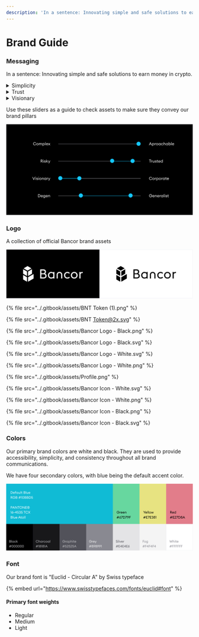 ```yaml
---
description: 'In a sentence: Innovating simple and safe solutions to earn money in crypto.'
---
```


# Brand Guide

### Messaging

In a sentence: Innovating simple and safe solutions to earn money in crypto.

<details>

<summary>Simplicity</summary>

* Intuitive&#x20;

<!---->

* Easy&#x20;

<!---->

* No Assumed Skill&#x20;

<!---->

* Automated&#x20;

<!---->

* Approachable

</details>

<details>

<summary>Trust</summary>

* Safe ( Technically and financially)&#x20;

<!---->

* Human&#x20;

<!---->

* Proven&#x20;

<!---->

* Transparent

</details>

<details>

<summary>Visionary</summary>

* Cutting edge innovation&#x20;

<!---->

* Reinventing&#x20;

<!---->

* Disruptive&#x20;

<!---->

* Counter culture&#x20;

<!---->

* Smart

</details>

Use these sliders as a guide to check assets to make sure they convey our brand pillars

![](<../.gitbook/assets/Bancor Messaging Spectrum.png>)

### Logo

A collection of official Bancor brand assets

![Bancor Logo on black and white backgrounds](<../.gitbook/assets/image (6).png>)

{% file src="../.gitbook/assets/BNT Token (1).png" %}

{% file src="../.gitbook/assets/BNT Token@2x.svg" %}

{% file src="../.gitbook/assets/Bancor Logo - Black.png" %}

{% file src="../.gitbook/assets/Bancor Logo - Black.svg" %}

{% file src="../.gitbook/assets/Bancor Logo - White.svg" %}

{% file src="../.gitbook/assets/Bancor Logo - White.png" %}

{% file src="../.gitbook/assets/Profile.png" %}

{% file src="../.gitbook/assets/Bancor Icon - White.svg" %}

{% file src="../.gitbook/assets/Bancor Icon - White.png" %}

{% file src="../.gitbook/assets/Bancor Icon - Black.png" %}

{% file src="../.gitbook/assets/Bancor Icon - Black.svg" %}

###

### Colors

Our primary brand colors are white and black. They are used to provide accessibility, simplicity, and consistency throughout all brand communications.

We have four secondary colors, with blue being the default accent color.

![](<../.gitbook/assets/Bancor Colors.png>)

### Font

Our brand font is "Euclid - Circular A" by Swiss typeface

{% embed url="https://www.swisstypefaces.com/fonts/euclid#font" %}

#### Primary font weights

* Regular
* Medium
* Light



